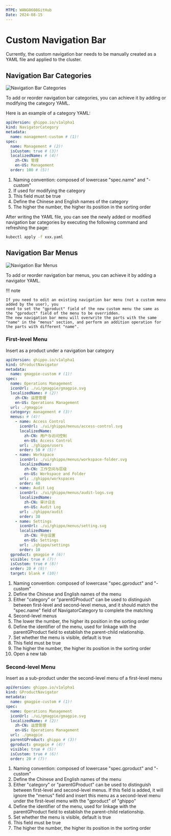 ```yaml
---
MTPE: WANG0608GitHub
Date: 2024-08-15
---
```


# Custom Navigation Bar

Currently, the custom navigation bar needs to be manually created as a YAML file and applied to the cluster.

## Navigation Bar Categories

![Navigation Bar Categories](../images/nav01.png)

To add or reorder navigation bar categories, you can achieve it by adding or modifying the category YAML.

Here is an example of a category YAML:

```yaml
apiVersion: ghippo.io/v1alpha1
kind: NavigatorCategory
metadata:
  name: management-custom # (1)!
spec:
  name: Management # (2)!
  isCustom: true # (3)!
  localizedName: # (4)!
    zh-CN: 管理
    en-US: Management
  order: 100 # (5)!
```

1. Naming convention: composed of lowercase "spec.name" and "-custom"
2. If used for modifying the category
3. This field must be true
4. Define the Chinese and English names of the category
5. The higher the number, the higher its position in the sorting order

After writing the YAML file, you can see the newly added or modified navigation bar categories by executing the following command and refreshing the page:

```bash
kubectl apply -f xxx.yaml
```

## Navigation Bar Menus

![Navigation Bar Menus](../images/nav02.png)

To add or reorder navigation bar menus, you can achieve it by adding a navigator YAML.

!!! note

    If you need to edit an existing navigation bar menu (not a custom menu added by the user), you
    need to set the "gproduct" field of the new custom menu the same as the "gproduct" field of the menu to be overridden.
    The new navigation bar menu will overwrite the parts with the same "name" in the "menus" section, and perform an addition operation for the parts with different "name".

### First-level Menu

Insert as a product under a navigation bar category

```yaml
apiVersion: ghippo.io/v1alpha1
kind: GProductNavigator
metadata:
  name: gmagpie-custom # (1)!
spec:
  name: Operations Management
  iconUrl: ./ui/gmagpie/gmagpie.svg
  localizedName: # (2)!
    zh-CN: 运营管理
    en-US: Operations Management
  url: ./gmagpie
  category: management # (3)!
  menus: # (4)!
    - name: Access Control
      iconUrl: ./ui/ghippo/menus/access-control.svg
      localizedName:
        zh-CN: 用户与访问控制
        en-US: Access Control
      url: ./ghippo/users
      order: 50 # (5)!
    - name: Workspace
      iconUrl: ./ui/ghippo/menus/workspace-folder.svg
      localizedName:
        zh-CN: 工作空间与层级
        en-US: Workspace and Folder
      url: ./ghippo/workspaces
      order: 40
    - name: Audit Log
      iconUrl: ./ui/ghippo/menus/audit-logs.svg
      localizedName:
        zh-CN: 审计日志
        en-US: Audit Log
      url: ./ghippo/audit
      order: 30
    - name: Settings
      iconUrl: ./ui/ghippo/menus/setting.svg
      localizedName:
        zh-CN: 平台设置
        en-US: Settings
      url: ./ghippo/settings
      order: 10
  gproduct: gmagpie # (6)!
  visible: true # (7)!
  isCustom: true # (8)!
  order: 20 # (9)!
  target: blank # (10)!
```

1. Naming convention: composed of lowercase "spec.gproduct" and "-custom"
2. Define the Chinese and English names of the menu
3. Either "category" or "parentGProduct" can be used to distinguish between first-level and second-level menus, and it should match the "spec.name" field of NavigatorCategory to complete the matching
4. Second-level menus
5. The lower the number, the higher its position in the sorting order
6. Define the identifier of the menu, used for linkage with the parentGProduct field to establish the parent-child relationship.
7. Set whether the menu is visible, default is true
8. This field must be true
9. The higher the number, the higher its position in the sorting order
10. Open a new tab

### Second-level Menu

Insert as a sub-product under the second-level menu of a first-level menu

```yaml
apiVersion: ghippo.io/v1alpha1
kind: GProductNavigator
metadata:
  name: gmagpie-custom # (1)!
spec:
  name: Operations Management
  iconUrl: ./ui/gmagpie/gmagpie.svg
  localizedName: # (2)!
    zh-CN: 运营管理
    en-US: Operations Management
  url: ./gmagpie
  parentGProduct: ghippo # (3)!
  gproduct: gmagpie # (4)!
  visible: true # (5)!
  isCustom: true # (6)!
  order: 20 # (7)!
```

1. Naming convention: composed of lowercase "spec.gproduct" and "-custom"
2. Define the Chinese and English names of the menu
3. Either "category" or "parentGProduct" can be used to distinguish between first-level and second-level
   menus. If this field is added, it will ignore the "menus" field and insert this menu as a second-level
   menu under the first-level menu with the "gproduct" of "ghippo"
4. Define the identifier of the menu, used for linkage with the parentGProduct field to establish
   the parent-child relationship.
5. Set whether the menu is visible, default is true
6. This field must be true
7. The higher the number, the higher its position in the sorting order
